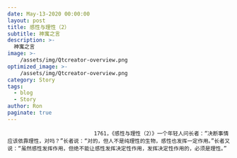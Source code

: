 ```yaml
---
date: May-13-2020 00:00:00
layout: post
title: 感性与理性（2）
subtitle: 神寓之言
description: >-
  神寓之言
image: >-
    /assets/img/Qtcreator-overview.png
optimized_image: >-
    /assets/img/Qtcreator-overview.png
category: Story
tags:
  - blog
  - Story
author: Ron
paginate: true
---
```


							　　1761，《感性与理性（2）》一个年轻人问长者：“决断事情应该依靠理性，对吗？”长者说：“对的，但人不是纯理性的生物，感性也发挥一定作用。”长者又说：“虽然感性发挥作用，但绝不能让感性发挥决定性作用，发挥决定性作用的，必须是理性。”
							
							
						